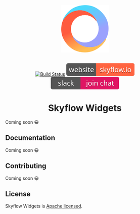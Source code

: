 <div align="center">
    <a href="https://skyflow.io">
        <img width="150" height="150" src="assets/skyflow.svg">
    </a>
    <br>
    <br>

[![Build Status](https://travis-ci.org/skyflow-io/Widgets.svg?branch=master)](https://travis-ci.org/skyflow-io/Widgets)
[![Skyflow website](assets/badges/site.svg)][website-url]
[![Join the chat](assets/badges/slack.svg)][slack-url]
</div>

<h1 align="center">Skyflow Widgets</h1>

Coming soon 😀

## Documentation

Coming soon 😀

## Contributing

Coming soon 😀

## License

Skyflow Widgets is [Apache licensed](LICENSE).

[website-url]: https://skyflow.io
[slack-url]: https://join.slack.com/t/skyflow-cli/shared_invite/enQtNDg4MDIyODQ3Njg0LWYwMTUxZGM3NmQ3MGJhZTA3MDAzNTcwYWM2MzFjNzZmNzAzOWUxZjQ1YTkwMjVkNzU1NjUyMmM2Yjc1ZDI3NzQ